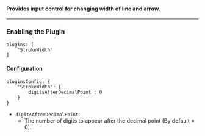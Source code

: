 #### Provides input control for changing width of line and arrow. 

***
### Enabling the Plugin
```
plugins: [
    'StrokeWidth'
]
```
#### Configuration
```
pluginsConfig: {
    'StrokeWidth': {
        digitsAfterDecimalPoint : 0
    }
}
```
* `digitsAfterDecimalPoint`: 
    * The number of digits to appear after the decimal point (By default = 0). 
